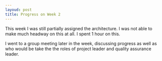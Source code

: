 ```yaml
---
layoud: post
title: Progress on Week 2 
---
```


This week I was still partially assigned the architecture. I was not able to make much headway on this at all. I spent 1 hour on this.

I went to a group meeting later in the week, discussing progress as well as who would be take the the roles of project leader and
quality assurance leader.

